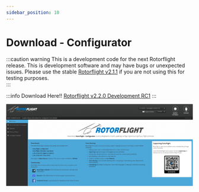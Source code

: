 ```yaml
---
sidebar_position: 10
---
```


# Download - Configurator

:::caution warning
This is a development code for the next Rotorflight release. This is development software and may have bugs or unexpected issues. Please use the stable [Rotorflight v2.1.1](https://github.com/rotorflight/rotorflight-configurator/releases/tag/release%2F2.1.1) if you are not using this for testing purposes.  
:::

:::info Download Here!!
[Rotorflight v2.2.0 Development RC1](https://github.com/rotorflight/rotorflight-configurator/releases/tag/release%2F2.2.0-RC1)
:::

![Configurator](./img/configurator.png)
